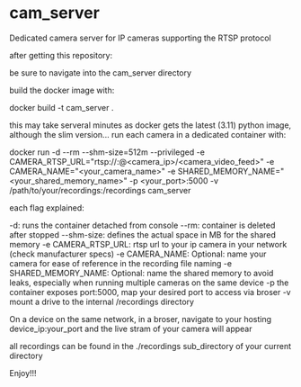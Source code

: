 # cam_server

Dedicated camera server for IP cameras supporting the RTSP protocol

after getting this repository:

be sure to navigate into the cam_server directory

build the docker image with:

docker build -t cam_server .

this may take serveral minutes as docker gets the latest (3.11) python image, although the slim version...
run each camera in a dedicated container with:

docker run -d --rm --shm-size=512m --privileged -e CAMERA_RTSP_URL="rtsp://:@<camera_ip>/<camera_video_feed>" -e CAMERA_NAME="<your_camera_name>" -e SHARED_MEMORY_NAME="<your_shared_memory_name>" -p <your_port>:5000 -v /path/to/your/recordings:/recordings cam_server

each flag explained:

-d: runs the container detached from console --rm: container is deleted after stopped --shm-size: defines the actual space in MB for the shared memory -e CAMERA_RTSP_URL: rtsp url to your ip camera in your network (check manufacturer specs) -e CAMERA_NAME: Optional: name your camera for ease of reference in the recording file naming -e SHARED_MEMORY_NAME: Optional: name the shared memory to avoid leaks, especially when running multiple cameras on the same device -p the container exposes port:5000, map your desired port to access via broser -v mount a drive to the internal /recordings directory

On a device on the same network, in a broser, navigate to your hosting device_ip:your_port and the live stram of your camera will appear

all recordings can be found in the ./recordings sub_directory of your current directory

Enjoy!!!
